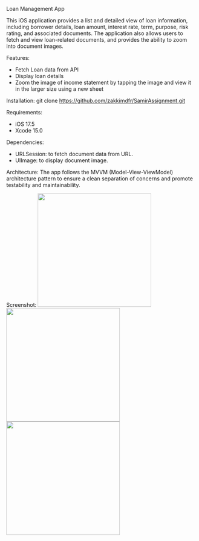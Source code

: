 Loan Management App

This iOS application provides a list and detailed view of loan information, including borrower details, loan amount, interest rate, term, purpose, risk rating, and associated documents. The application also allows users to fetch and view loan-related documents, and provides the ability to zoom into document images.

Features:
- Fetch Loan data from API
- Display loan details
- Zoom the image of income statement by tapping the image and view it in the larger size using a new sheet

Installation:
git clone https://github.com/zakkimdfr/SamirAssignment.git

Requirements:
- iOS 17.5
- Xcode 15.0

Dependencies:
- URLSession: to fetch document data from URL.
- UIImage: to display document image.

Architecture:
The app follows the MVVM (Model-View-ViewModel) architecture pattern to ensure a clean separation of concerns and promote testability and maintainability.

Screenshot:
<img src="https://github.com/zakkimdfr/SamirAssignment/assets/28290737/f2b450dc-85fd-471c-90d7-651eb8f640b5" width="300">
<img src="https://github.com/zakkimdfr/SamirAssignment/assets/28290737/40a13ca6-9450-4276-98f2-36b1ab7f97bc" width="300">
<img src="https://github.com/zakkimdfr/SamirAssignment/assets/28290737/f3c030a9-5322-4dc9-be95-33270c86fc44" width="300">
